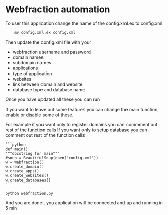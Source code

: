 # Webfraction automation

To user this application change the name of the config.xml.ex to config.xml

        mv config.xml.ex config.xml

Then update the config.xml file with your
        
* webfraction username and password
* domain names
* subdomain names
* applications
* type of application
* websites
* link between domain and website
* database type and database name

Once you have updated all these you can run

If you want to leave out some features you can change the main function, enable or disable some of these.

For example if you want only to register domains you can commment out rest of the function calls 
If you want only to setup database you can comment out rest of the function calls

    ```python
    def main():
    """docstring for main"""
    #soup = BeautifulSoup(open("config.xml"))
    w = Webfraction()
    w.create_domain()
    w.create_apps()
    w.create_websites()
    w.create_databases()
    ```

    python webfraction.py


And you are done.. you application will be connected and up and running in 5 min
